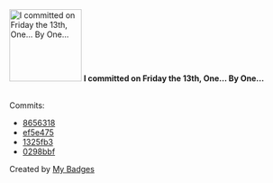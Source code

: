 <img src="https://my-badges.github.io/my-badges/friday-13.png" alt="I committed on Friday the 13th, One… By One…" title="I committed on Friday the 13th, One… By One…" width="128">
<strong>I committed on Friday the 13th, One… By One…</strong>
<br><br>

Commits:

- <a href="https://github.com/n3rada/Invoke-KeePassBackup/commit/8656318c07c88acdc77f498835f3b4240db9c2b0">8656318</a>
- <a href="https://github.com/n3rada/Invoke-KeePassBackup/commit/ef5e475fd46b192f2d9c7791a1152436a9d91320">ef5e475</a>
- <a href="https://github.com/n3rada/Invoke-KeePassBackup/commit/1325fb3c39201be43926dbe353848c2818488b85">1325fb3</a>
- <a href="https://github.com/n3rada/Invoke-KeePassBackup/commit/0298bbf73c8bae1aa22b38f6f3c37b63f2ae21de">0298bbf</a>


Created by <a href="https://github.com/my-badges/my-badges">My Badges</a>